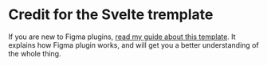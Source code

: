# Credit for the Svelte tremplate

If you are new to Figma plugins, [read my guide about this template](https://tomquinonero.com/blog/write-a-figma-plugin-using-svelte/). It explains how Figma plugin works, and will get you a better understanding of the whole thing.